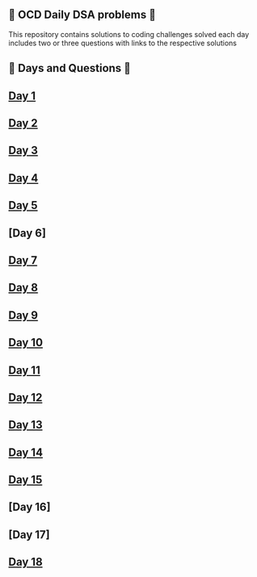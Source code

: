 ## 🍄 OCD Daily DSA problems 🍄

This repository contains solutions to coding challenges solved each day includes two or three questions with links to the respective solutions 

## 🦦 Days and Questions 🦦

## [Day 1](https://github.com/rishita2305/OCD-Daily-DSA/blob/main/Day%2001.cpp)

## [Day 2](https://github.com/rishita2305/OCD-Daily-DSA/blob/main/DAY%2002.cpp)

## [Day 3]()

## [Day 4](https://github.com/rishita2305/OCD-Daily-DSA/blob/main/DAY%2004.cpp)

## [Day 5](https://github.com/rishita2305/OCD-Daily-DSA/blob/main/DAY%2005.cpp)

## [Day 6]

## [Day 7](https://github.com/rishita2305/OCD-Daily-DSA/blob/main/DAY%2007.cpp)

## [Day 8](https://github.com/rishita2305/OCD-Daily-DSA/blob/main/DAY%2008.cpp)

## [Day 9](https://github.com/rishita2305/OCD-Daily-DSA/blob/main/DAY%2009.cpp)

## [Day 10](https://github.com/rishita2305/OCD-Daily-DSA/blob/main/DAY%2010.cpp)

## [Day 11](https://github.com/rishita2305/OCD-Daily-DSA/blob/main/DAY%2011.cpp)

## [Day 12](https://github.com/rishita2305/OCD-Daily-DSA/blob/main/DAY%2012.cpp)

## [Day 13](https://github.com/rishita2305/OCD-Daily-DSA/blob/main/DAY%2013.cpp)

## [Day 14](https://github.com/rishita2305/OCD-Daily-DSA/blob/main/DAY%2014.cpp)

## [Day 15](https://github.com/rishita2305/OCD-Daily-DSA/blob/main/DAY%2015.cpp)

## [Day 16]

## [Day 17]

## [Day 18](https://github.com/rishita2305/OCD-Daily-DSA/blob/main/DAY%2018.cpp)


